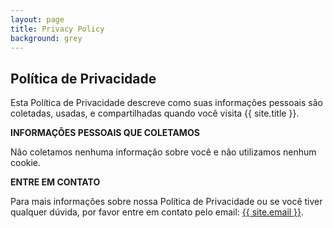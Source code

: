 ```yaml
---
layout: page
title: Privacy Policy
background: grey
---
```


<div class="col-lg-12 text-center">
	<h2 class="section-heading text-uppercase">Política de Privacidade</h2>
</div>

Esta Política de Privacidade descreve como suas informações pessoais são coletadas, usadas, e compartilhadas quando você visita {{ site.title }}.

**INFORMAÇÕES PESSOAIS QUE COLETAMOS**

Não coletamos nenhuma informação sobre você e não utilizamos nenhum cookie.


**ENTRE EM CONTATO**

Para mais informações sobre nossa Política de Privacidade ou se você tiver qualquer dúvida, por favor entre em contato pelo email: <a href="mailto:{{ site.email }}">{{ site.email }}</a>.
